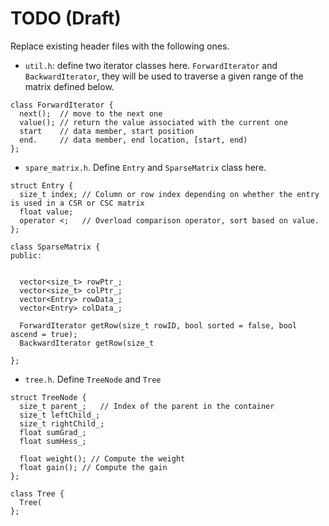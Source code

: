 # TODO (Draft)

Replace existing header files with the following ones. 

- `util.h`: define two iterator classes here. `ForwardIterator` and `BackwardIterator`, they will be used to traverse a given range of the matrix defined below. 

```
class ForwardIterator {
  next();  // move to the next one
  value(); // return the value associated with the current one
  start    // data member, start position
  end.     // data member, end location, [start, end) 
}; 
```

- `spare_matrix.h`. Define `Entry` and `SparseMatrix` class here. 
```
struct Entry {
  size_t index; // Column or row index depending on whether the entry is used in a CSR or CSC matrix
  float value; 
  operator <;   // Overload comparison operator, sort based on value. 
}; 

class SparseMatrix {
public: 
    
  
  vector<size_t> rowPtr_; 
  vector<size_t> colPtr_; 
  vector<Entry> rowData_; 
  vector<Entry> colData_;
  
  ForwardIterator getRow(size_t rowID, bool sorted = false, bool ascend = true); 
  BackwardIterator getRow(size_t 
  
}; 
```

- `tree.h`. Define `TreeNode` and `Tree`
```
struct TreeNode {
  size_t parent_;   // Index of the parent in the container
  size_t leftChild_; 
  size_t rightChild_;
  float sumGrad_; 
  float sumHess_; 
  
  float weight(); // Compute the weight 
  float gain(); // Compute the gain 
};

class Tree {
  Tree(
}; 
```
